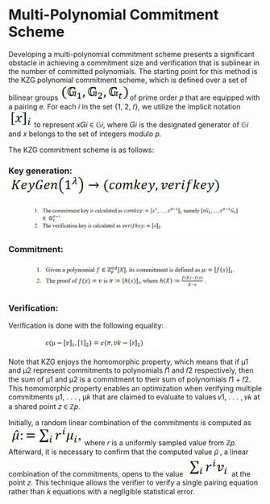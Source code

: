 # Multi-Polynomial Commitment Scheme

Developing a multi-polynomial commitment scheme presents a significant obstacle in achieving a commitment size and verification that is sublinear in the number of committed polynomials. The starting point for this method is the KZG polynomial commitment scheme, which is defined over a set of bilinear groups <img src="../../.gitbook/assets/image (67).png" alt="" data-size="line">of prime order 𝑝 that are equipped with a pairing 𝑒. For each 𝑖 in the set {1, 2, 𝑡}, we utilize the implicit notation <img src="../../.gitbook/assets/image (53) (1).png" alt="" data-size="line"> to represent 𝑥𝐺𝑖 ∈ 𝔾𝑖, where 𝐺𝑖 is the designated generator of 𝔾𝑖 and 𝑥 belongs to the set of integers modulo 𝑝.

The KZG commitment scheme is as follows:

### Key generation: <img src="../../.gitbook/assets/image (46) (1).png" alt="" data-size="line">

<figure><img src="../../.gitbook/assets/image (1) (1).png" alt="" width="563"><figcaption></figcaption></figure>

### Commitment:

<figure><img src="../../.gitbook/assets/image (7) (1).png" alt="" width="563"><figcaption></figcaption></figure>

### Verification:

Verification is done with the following equality:

<figure><img src="../../.gitbook/assets/image (34).png" alt="" width="261"><figcaption></figcaption></figure>

Note that KZG enjoys the homomorphic property, which means that if μ1 and μ2 represent commitments to polynomials 𝑓1 and 𝑓2 respectively, then the sum of μ1 and μ2 is a commitment to their sum of polynomials 𝑓1 + 𝑓2. This homomorphic property enables an optimization when verifying multiple commitments μ1, . . . , μ𝑘 that are claimed to evaluate to values 𝑣1, . . . , 𝑣𝑘 at a shared point 𝑧 ∈ ℤ𝑝.

Initially, a random linear combination of the commitments is computed as <img src="../../.gitbook/assets/image (64).png" alt="" data-size="line"> where 𝑟 is a uniformly sampled value from ℤ𝑝. Afterward, it is necessary to confirm that the computed value 𝜇̂ , a linear combination of the commitments, opens to the value <img src="../../.gitbook/assets/image (69) (1).png" alt="" data-size="line"> at the point 𝑧. This technique allows the verifier to verify a single pairing equation rather than 𝑘 equations with a negligible statistical error.
